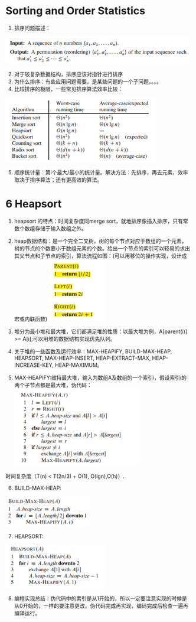 # Sorting and Order Statistics

1. 排序问题描述：

![](images/0602.png)

2. 对于较复杂数据结构，排序应该对指针进行排序
3. 为什么排序：有些应用问题需要，是某些问题的一个子问题，。。。
4. 比较排序的极限，一些常见排序算法效率比较：

![image](images/0601.png)

5. 顺序统计量：第i个最大/最小的统计量。解决方法：先排序，再去元素，效率取决于排序算法；还有更高效的算法。

# 6 Heapsort

1. heapsort 的特点：时间复杂度同merge sort，就地排序像插入排序，只有常数个数组存储于输入数组之外。
2. heap数据结构：是一个完全二叉树，树的每个节点对应于数组的一个元素，树的节点的个数要小于数组元素的个数。给出一个节点的索引可以轻易的求出其父节点和子节点的索引，算法流程如图：(可以用移位的操作实现，设计成宏或内联函数)
![](images/0603.png)

3. 堆分为最小堆和最大堆，它们都满足堆的性质：以最大堆为例，A[parent(i)] >= A[i];可以用堆的数据结构实现优先队列。

4. 关于堆的一些函数及运行效率：MAX-HEAPIFY, BUILD-MAX-HEAP, HEAPSORT, MAX-HEAP-INSERT, HEAP-EXTRACT-MAX, HEAP-INCREASE-KEY, HEAP-MAXIMUM。

5. MAX-HEAPIFY:维持最大堆，输入为数组A及数组的一个索引i，假设索引i的两个子节点都是最大堆，伪代码：
![](images/0604.png)

时间复杂度（T(n) < T(2n/3) + O(1),  O(lgn),O(h)）.

6. BUILD-MAX-HEAP:

![](images/0605.png)

7. HEAPSORT:

![](images/0606.png)


8. 编程实现总结：伪代码中的索引是从1开始的，所以一定要注意实现的时候是从0开始的，一样的要注意更改。伪代码完成再实现，编码完成后检查一遍再编译运行。


